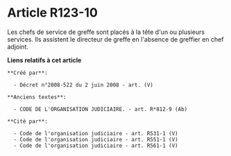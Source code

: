 # Article R123-10

Les chefs de service de greffe sont placés à la tête d'un ou plusieurs services. Ils assistent le directeur de greffe en
l'absence de greffier en chef adjoint.

**Liens relatifs à cet article**

	**Créé par**:

	  - Décret n°2008-522 du 2 juin 2008 - art. (V)

	**Anciens textes**:

	  - CODE DE L'ORGANISATION JUDICIAIRE. - art. R*812-9 (Ab)

	**Cité par**:

	  - Code de l'organisation judiciaire - art. R531-1 (V)
	  - Code de l'organisation judiciaire - art. R551-1 (V)
	  - Code de l'organisation judiciaire - art. R561-1 (V)
